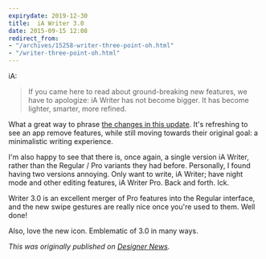 ```yaml
---
expirydate: 2019-12-30
title:  iA Writer 3.0
date: 2015-09-15 12:08
redirect_from:
- "/archives/15258-writer-three-point-oh.html"
- "/writer-three-point-oh.html"
---
```



iA:

> If you came here to read about ground-breaking new features, we have to apologize: iA Writer has not become bigger. It has become lighter, smarter, more refined.

What a great way to phrase [the changes in this update](https://ia.net/writer/updates/ia-writer-3). It's refreshing to see an app remove features, while still moving towards their original goal: a minimalistic writing experience.

I'm also happy to see that there is, once again, a single version iA Writer, rather than the Regular / Pro variants they had before. Personally, I found having two versions annoying. Only want to write, iA Writer; have night mode and other editing features, iA Writer Pro. Back and forth. Ick.

Writer 3.0 is an excellent merger of Pro features into the Regular interface, and the new swipe gestures are really nice once you're used to them. Well done!

Also, love the new icon. Emblematic of 3.0 in many ways.

_This was originally published on [Designer News](https://www.designernews.co/comments/173839)._
